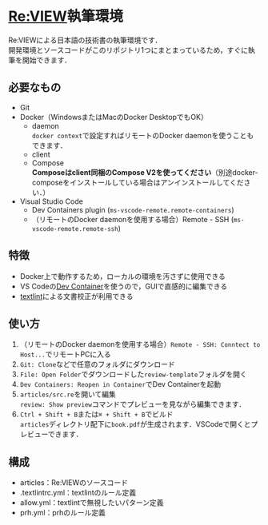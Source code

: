 # [Re:VIEW](https://reviewml.org/ja/)執筆環境

Re:VIEWによる日本語の技術書の執筆環境です．  
開発環境とソースコードがこのリポジトリ1つにまとまっているため，すぐに執筆を開始できます．

## 必要なもの

* Git
* Docker（WindowsまたはMacのDocker DesktopでもOK）
    * daemon  
        `docker context`で設定すればリモートのDocker daemonを使うこともできます．
    * client
    * Compose  
    __Composeはclient同梱のCompose V2を使ってください__（別途docker-composeをインストールしている場合はアンインストールしてください．）
* Visual Studio Code  
    * Dev Containers plugin (`ms-vscode-remote.remote-containers`)
    * （リモートのDocker daemonを使用する場合）Remote - SSH (`ms-vscode-remote.remote-ssh`)

## 特徴

* Docker上で動作するため，ローカルの環境を汚さずに使用できる
* VS Codeの[Dev Container](https://code.visualstudio.com/docs/remote/containers)を使うので，GUIで直感的に編集できる
* [textlint](https://github.com/textlint/textlint)による文書校正が利用できる

## 使い方

1. （リモートのDocker daemonを使用する場合）`Remote - SSH: Conntect to Host...`でリモートPCに入る
1. `Git: Clone`などで任意のフォルダにダウンロード
1. `File: Open Folder`でダウンロードした`review-template`フォルダを開く
1. `Dev Containers: Reopen in Container`でDev Containerを起動
1. `articles/src.re`を開いて編集  
  `review: Show preview`コマンドでプレビューを見ながら編集できます．
1. `Ctrl + Shift + B`または`⌘ + Shift + B`でビルド  
  `articles`ディレクトリ配下に`book.pdf`が生成されます．VSCodeで開くとプレビューできます．

## 構成

* articles：Re:VIEWのソースコード
* .textlintrc.yml：textlintのルール定義
* allow.yml：textlintで無視したいパターン定義
* prh.yml：prhのルール定義
